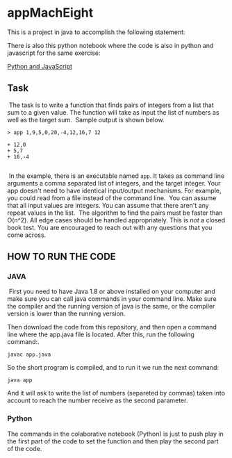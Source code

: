# appMachEight
This is a project in java to accomplish the following statement:

There is also this python notebook where the code is also in python and javascript for the same exercise:

[Python and JavaScript](https://colab.research.google.com/drive/1-U_InLVLudElF80IqQuG4sJVl9IvPQ5Q?usp=sharing)

## Task
​
The task is to write a function that finds pairs of integers from a list that
sum to a given value. The function will take as input the list of numbers as
well as the target sum.
​
Sample output is shown below.
```
> app 1,9,5,0,20,-4,12,16,7 12
​
+ 12,0
+ 5,7
+ 16,-4
​
```
​
In the example, there is an executable named `app`. It takes as command line
arguments a comma separated list of integers, and the target integer. Your app
doesn't need to have identical input/output mechanisms. For example, you could
read from a file instead of the command line.
​
You can assume that all input values are integers. You can assume that there aren't
any repeat values in the list.
​
The algorithm to find the pairs must be faster than O(n^2). All edge cases
should be handled appropriately. This is _not_ a closed book test. You are
encouraged to reach out with any questions that you come across.


## HOW TO RUN THE CODE
### JAVA
​
First you need to have Java 1.8 or above installed on your computer and make sure you can call java commands in your command line. Make sure the compiler and the running version of java is the same, or the compiler version is lower than the running version.

Then download the code from this repository, and then open a command line where the app.java file is located. After this, run the following command:.

```
javac app.java
```

So the short program is compiled, and to run it we run the next command:

```
java app
```

And it will ask to write the list of numbers (separeted by commas) taken into account to reach the number receive as the second parameter.

### Python
The commands in the colaborative notebook (Python) is just to push play in the first part of the code to set the function and then play the second part of the code.
